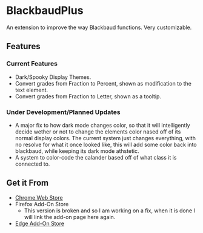 # BlackbaudPlus
An extension to improve the way Blackbaud functions. Very customizable.

## Features

### Current Features
- Dark/Spooky Display Themes.
- Convert grades from Fraction to Percent, shown as modification to the text element.
- Convert grades from Fraction to Letter, shown as a tooltip.

### Under Development/Planned Updates
- A major fix to how dark mode changes color, so that it will intelligently decide wether or not to change the elements color nased off of its normal display colors. The current system just changes everything, with no resolve for what it once looked like, this will add some color back into blackbaud, while keeping its dark mode athstetic.
- A system to color-code the calander based off of what class it is connected to.

## Get it From
- [Chrome Web Store](https://chromewebstore.google.com/detail/blackbaud-plus/nfooknognpelndkdnjebmfimkelgkmoa?hl=en)
- Firefox Add-On Store
  - This version is broken and so I am working on a fix, when it is done I will link the add-on page here again.
- [Edge Add-On Store](https://microsoftedge.microsoft.com/addons/detail/blackbaudplus/akkcankhfpclbknaeckpnmlkcangdpgn)
